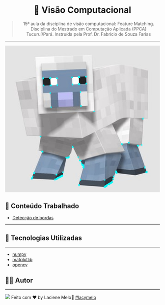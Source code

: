 <div align="center">
  <h1>
    🤖 Visão Computacional
  </h1>

  > 15ª aula da disciplina de visão computacional: Feature Matching. Disciplina do Mestrado em Computação Aplicada (PPCA) Tucuruí/Pará. Instruída pela Prof. Dr. Fabrício de Souza Farias

  ---
  
  <img src="../save/ovelha-borda-detectada.jpg" /> 
</div>

## :rocket: Conteúdo Trabalhado
<div align="Justify">

- [Detecção de bordas]()
---
</div>

## :rocket: Tecnologias Utilizadas
---
- [numpy]()
- [matplotlib]()
- [opencv]()
## :man_student: Autor
---
<a href="https://www.linkedin.com/in/laciene-alves-melo-97a69b222/" target="_blank"><img src="https://img.shields.io/badge/-LinkedIn-%230077B5?style=for-the-badge&logo=linkedin&logoColor=white" target="_blank"></a>
Feito com ♥ by Laciene Melo:wave: [#lacymelo](https://github.com/lacymelo)
